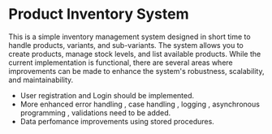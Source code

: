 
<h1>Product Inventory System</h1>
This is a simple inventory management system designed in short time to handle products, variants, and sub-variants. The system allows you to create products, manage stock levels, and list available products.
While the current implementation is functional, there are several areas where improvements can be made to enhance the system's robustness, scalability, and maintainability.
<ul>
  <li>User registration and Login should be implemented.</li>
  <li>More enhanced error handling , case handling , logging , asynchronous programming , validations need to be added.</li>
  <li>Data perfomance improvements using stored procedures. </li>
</ul>


